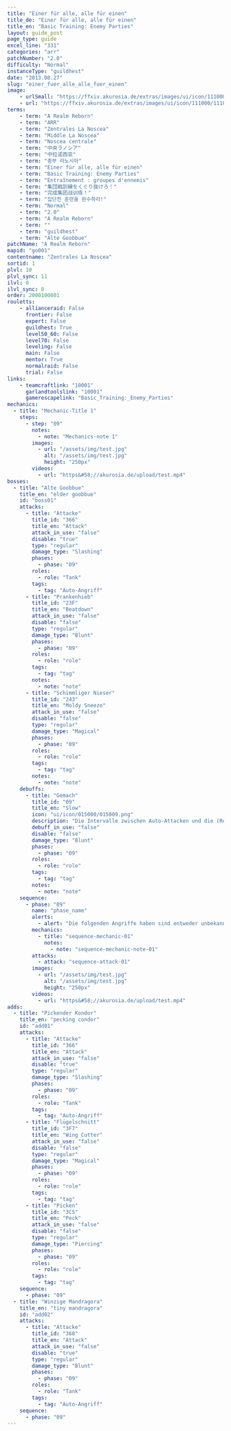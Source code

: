 ```yaml
---
title: "Einer für alle, alle für einen"
title_de: "Einer für alle, alle für einen"
title_en: "Basic Training: Enemy Parties"
layout: guide_post
page_type: guide
excel_line: "331"
categories: "arr"
patchNumber: "2.0"
difficulty: "Normal"
instanceType: "guildhest"
date: "2013.08.27"
slug: "einer_fuer_alle_alle_fuer_einen"
image:
    - urlSmall: "https://ffxiv.akurosia.de/extras/images/ui/icon/111000/111006.png"
    - url: "https://ffxiv.akurosia.de/extras/images/ui/icon/111000/111006.png"
terms:
    - term: "A Realm Reborn"
    - term: "ARR"
    - term: "Zentrales La Noscea"
    - term: "Middle La Noscea"
    - term: "Noscea centrale"
    - term: "中央ラノシア"
    - term: "中拉诺西亚"
    - term: "중부 라노시아"
    - term: "Einer für alle, alle für einen"
    - term: "Basic Training: Enemy Parties"
    - term: "Entraînement : groupes d'ennemis"
    - term: "集団戦訓練をくぐり抜けろ！"
    - term: "完成集团战训练！"
    - term: "집단전 훈련을 완수하라!"
    - term: "Normal"
    - term: "2.0"
    - term: "A Realm Reborn"
    - term: ""
    - term: "guildhest"
    - term: "Alte Goobbue"
patchName: "A Realm Reborn"
mapid: "go001"
contentname: "Zentrales La Noscea"
sortid: 1
plvl: 10
plvl_sync: 11
ilvl: 0
ilvl_sync: 0
order: 2000100001
rouletts:
    - allianceraid: False
      frontier: False
      expert: False
      guildhest: True
      level50_60: False
      level70: False
      leveling: False
      main: False
      mentor: True
      normalraid: False
      trial: False
links:
    - teamcraftlink: "10001"
      garlandtoolslink: "10001"
      gamerescapelink: "Basic_Training:_Enemy_Parties"
mechanics:
  - title: "Mechanic-Title 1"
    steps:
      - step: "09"
        notes:
          - note: "Mechanics-note 1"
        images:
          - url: "/assets/img/test.jpg"
            alt: "/assets/img/test.jpg"
            height: "250px"
        videos:
          - url: "https&#58;//akurosia.de/upload/test.mp4"
bosses:
  - title: "Alte Goobbue"
    title_en: "elder goobbue"
    id: "boss01"
    attacks:
      - title: "Attacke"
        title_id: "366"
        title_en: "Attack"
        attack_in_use: "false"
        disable: "true"
        type: "regular"
        damage_type: "Slashing"
        phases:
          - phase: "09"
        roles:
          - role: "Tank"
        tags:
          - tag: "Auto-Angriff"
      - title: "Prankenhieb"
        title_id: "23F"
        title_en: "Beatdown"
        attack_in_use: "false"
        disable: "false"
        type: "regular"
        damage_type: "Blunt"
        phases:
          - phase: "09"
        roles:
          - role: "role"
        tags:
          - tag: "tag"
        notes:
          - note: "note"
      - title: "Schimmliger Nieser"
        title_id: "243"
        title_en: "Moldy Sneeze"
        attack_in_use: "false"
        disable: "false"
        type: "regular"
        damage_type: "Magical"
        phases:
          - phase: "09"
        roles:
          - role: "role"
        tags:
          - tag: "tag"
        notes:
          - note: "note"
    debuffs:
      - title: "Gemach"
        title_id: "09"
        title_en: "Slow"
        icon: "ui/icon/015000/015009.png"
        description: "Die Intervalle zwischen Auto-Attacken und die (Re-)Aktivierungszeiten von Waffenfertigkeiten und Magie sind verlängert."
        debuff_in_use: "false"
        disable: "false"
        damage_type: "Blunt"
        phases:
          - phase: "09"
        roles:
          - role: "role"
        tags:
          - tag: "tag"
        notes:
          - note: "note"
    sequence:
      - phase: "09"
        name: "phase_name"
        alerts:
          - alert: "Die folgenden Angriffe haben sind entweder unbekannt oder haben keine klare Herkunft"
        mechanics:
          - title: "sequence-mechanic-01"
            notes:
              - note: "sequence-mechanic-note-01"
        attacks:
          - attack: "sequence-attack-01"
        images:
          - url: "/assets/img/test.jpg"
            alt: "/assets/img/test.jpg"
            height: "250px"
        videos:
          - url: "https&#58;//akurosia.de/upload/test.mp4"
adds:
  - title: "Pickender Kondor"
    title_en: "pecking condor"
    id: "add01"
    attacks:
      - title: "Attacke"
        title_id: "366"
        title_en: "Attack"
        attack_in_use: "false"
        disable: "true"
        type: "regular"
        damage_type: "Slashing"
        phases:
          - phase: "09"
        roles:
          - role: "Tank"
        tags:
          - tag: "Auto-Angriff"
      - title: "Flügelschnitt"
        title_id: "3F7"
        title_en: "Wing Cutter"
        attack_in_use: "false"
        disable: "false"
        type: "regular"
        damage_type: "Magical"
        phases:
          - phase: "09"
        roles:
          - role: "role"
        tags:
          - tag: "tag"
      - title: "Picken"
        title_id: "3C5"
        title_en: "Peck"
        attack_in_use: "false"
        disable: "false"
        type: "regular"
        damage_type: "Piercing"
        phases:
          - phase: "09"
        roles:
          - role: "role"
        tags:
          - tag: "tag"
    sequence:
      - phase: "09"
  - title: "Winzige Mandragora"
    title_en: "tiny mandragora"
    id: "add02"
    attacks:
      - title: "Attacke"
        title_id: "368"
        title_en: "Attack"
        attack_in_use: "false"
        disable: "true"
        type: "regular"
        damage_type: "Blunt"
        phases:
          - phase: "09"
        roles:
          - role: "Tank"
        tags:
          - tag: "Auto-Angriff"
    sequence:
      - phase: "09"
---
```

